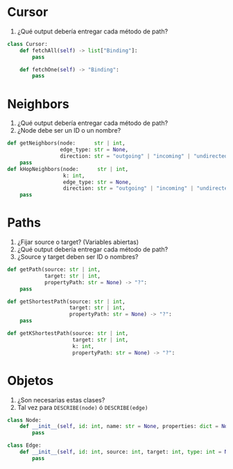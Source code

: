 # Cursor
1. ¿Qué output debería entregar cada método de path?

```python
class Cursor:
    def fetchAll(self) -> list["Binding"]:
        pass

    def fetchOne(self) -> "Binding":
        pass
```

# Neighbors
1. ¿Qué output debería entregar cada método de path?
2. ¿Node debe ser un ID o un nombre?

```python
def getNeighbors(node:      str | int,
                 edge_type: str = None,
                 direction: str = "outgoing" | "incoming" | "undirected") -> list[typeof(node)]:
    pass
def kHopNeighbors(node:      str | int,
                  k: int,
                  edge_type: str = None,
                  direction: str = "outgoing" | "incoming" | "undirected") -> list[typeof(node)]:
    pass
```

# Paths
1. ¿Fijar source o target? (Variables abiertas)
2. ¿Qué output debería entregar cada método de path?
3. ¿Source y target deben ser ID o nombres?

```python
def getPath(source: str | int,
            target: str | int,
            propertyPath: str = None) -> "?":
    pass

def getShortestPath(source: str | int,
                    target: str | int,
                    propertyPath: str = None) -> "?":
    pass

def getKShortestPath(source: str | int,
                     target: str | int,
                     k: int,
                     propertyPath: str = None) -> "?":
```

# Objetos
1. ¿Son necesarias estas clases?
2. Tal vez para `DESCRIBE(node)` ó `DESCRIBE(edge)`

```python
class Node:
    def __init__(self, id: int, name: str = None, properties: dict = None):
        pass

class Edge:
    def __init__(self, id: int, source: int, target: int, type: int = None, properties: dict = None):
        pass
```
